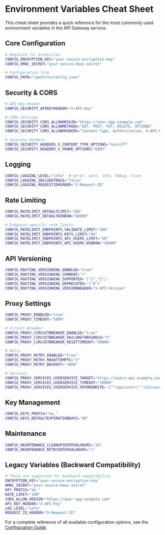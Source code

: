 # Environment Variables Cheat Sheet

This cheat sheet provides a quick reference for the most commonly used environment variables in the API Gateway service.

## Core Configuration

```bash
# Required for production
CONFIG_ENCRYPTION_KEY="your-secure-encryption-key"
CONFIG_HMAC_SECRET="your-secure-hmac-secret"

# Configuration file
CONFIG_PATH="/path/to/config.json"
```

## Security & CORS

```bash
# API Key Header
CONFIG_SECURITY_APIKEYHEADER="X-API-Key"

# CORS Settings
CONFIG_SECURITY_CORS_ALLOWORIGIN="https://your-app.example.com"
CONFIG_SECURITY_CORS_ALLOWMETHODS="GET, POST, PUT, DELETE, OPTIONS"
CONFIG_SECURITY_CORS_ALLOWHEADERS="Content-Type, Authorization, X-API-Key, X-Request-ID"

# Security Headers
CONFIG_SECURITY_HEADERS_X_CONTENT_TYPE_OPTIONS="nosniff"
CONFIG_SECURITY_HEADERS_X_FRAME_OPTIONS="DENY"
```

## Logging

```bash
CONFIG_LOGGING_LEVEL="info"  # error, warn, info, debug, trace
CONFIG_LOGGING_INCLUDETRACE="false"
CONFIG_LOGGING_REQUESTIDHEADER="X-Request-ID"
```

## Rate Limiting

```bash
CONFIG_RATELIMIT_DEFAULTLIMIT="100"
CONFIG_RATELIMIT_DEFAULTWINDOW="60000"

# Endpoint-specific rate limits
CONFIG_RATELIMIT_ENDPOINTS_VALIDATE_LIMIT="300"
CONFIG_RATELIMIT_ENDPOINTS_KEYS_LIMIT="60"
CONFIG_RATELIMIT_ENDPOINTS_API_USERS_LIMIT="50"
CONFIG_RATELIMIT_ENDPOINTS_API_USERS_WINDOW="30000"
```

## API Versioning

```bash
CONFIG_ROUTING_VERSIONING_ENABLED="true"
CONFIG_ROUTING_VERSIONING_CURRENT="1"
CONFIG_ROUTING_VERSIONING_SUPPORTED='["1","2"]'
CONFIG_ROUTING_VERSIONING_DEPRECATED='["0"]'
CONFIG_ROUTING_VERSIONING_VERSIONHEADER="X-API-Version"
```

## Proxy Settings

```bash
CONFIG_PROXY_ENABLED="true"
CONFIG_PROXY_TIMEOUT="5000"

# Circuit Breaker
CONFIG_PROXY_CIRCUITBREAKER_ENABLED="true"
CONFIG_PROXY_CIRCUITBREAKER_FAILURETHRESHOLD="5"
CONFIG_PROXY_CIRCUITBREAKER_RESETTIMEOUT="30000"

# Retry
CONFIG_PROXY_RETRY_ENABLED="true"
CONFIG_PROXY_RETRY_MAXATTEMPTS="3"
CONFIG_PROXY_RETRY_BACKOFF="1000"

# Services
CONFIG_PROXY_SERVICES_USERSERVICE_TARGET="https://users-api.example.com"
CONFIG_PROXY_SERVICES_USERSERVICE_TIMEOUT="10000"
CONFIG_PROXY_SERVICES_USERSERVICE_PATHREWRITE='{"^/api/users":"/v2/users"}'
```

## Key Management

```bash
CONFIG_KEYS_PREFIX="km_"
CONFIG_KEYS_DEFAULTEXPIRATIONDAYS="90"
```

## Maintenance

```bash
CONFIG_MAINTENANCE_CLEANUPINTERVALHOURS="24"
CONFIG_MAINTENANCE_RETRYINTERVALHOURS="1"
```

## Legacy Variables (Backward Compatibility)

```bash
# These are supported for backward compatibility
ENCRYPTION_KEY="your-secure-encryption-key"
HMAC_SECRET="your-secure-hmac-secret"
KEY_PREFIX="km_"
RATE_LIMIT="100"
CORS_ALLOW_ORIGIN="https://your-app.example.com"
API_KEY_HEADER="X-API-Key"
LOG_LEVEL="info"
REQUEST_ID_HEADER="X-Request-ID"
```

For a complete reference of all available configuration options, see the [Configuration Guide](./configuration.md).